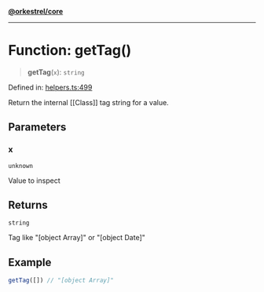 [**@orkestrel/core**](../index.md)

***

# Function: getTag()

> **getTag**(`x`): `string`

Defined in: [helpers.ts:499](https://github.com/orkestrel/core/blob/98df1af1b029ad0f39e413b90869151f4152e5dd/src/helpers.ts#L499)

Return the internal [[Class]] tag string for a value.

## Parameters

### x

`unknown`

Value to inspect

## Returns

`string`

Tag like "[object Array]" or "[object Date]"

## Example

```ts
getTag([]) // "[object Array]"
```
